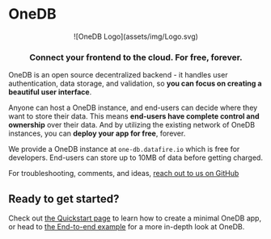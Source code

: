 # OneDB

<div style="text-align: center">
  ![OneDB Logo](assets/img/Logo.svg)

  <h3><b>Connect your frontend to the cloud. For free, forever.</b></h3>
</div>

OneDB is an open source decentralized backend - it handles user authentication, data storage, and validation,
so **you can focus on creating a beautiful user interface**.

Anyone can host a OneDB instance, and end-users can decide where they want to store their data.
This means **end-users have complete control and ownership** over their data. And by utilizing
the existing network of OneDB instances, you can **deploy your app for free**, forever.

We provide a OneDB instance at `one-db.datafire.io` which is free for developers. End-users can
store up to 10MB of data before getting charged.

For troubleshooting, comments, and ideas, [reach out to us on GitHub](https://github.com/DataFire/OneDB)

## Ready to get started?

Check out [the Quickstart page](/Create_an_App/Quickstart) to learn how to create a minimal OneDB app,
or head to [the End-to-end example](/Create_an_App/End_to_end_Example) for a more in-depth look at OneDB.
